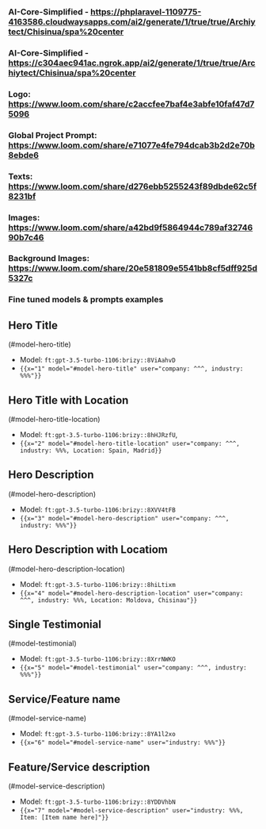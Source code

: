 ### AI-Core-Simplified - https://phplaravel-1109775-4163586.cloudwaysapps.com/ai2/generate/1/true/true/Archiytect/Chisinua/spa%20center
### AI-Core-Simplified - https://c304aec941ac.ngrok.app/ai2/generate/1/true/true/Archiytect/Chisinua/spa%20center

### Logo: https://www.loom.com/share/c2accfee7baf4e3abfe10faf47d75096
### Global Project Prompt: https://www.loom.com/share/e71077e4fe794dcab3b2d2e70b8ebde6
### Texts: https://www.loom.com/share/d276ebb5255243f89dbde62c5f8231bf
### Images: https://www.loom.com/share/a42bd9f5864944c789af3274690b7c46
### Background Images: https://www.loom.com/share/20e581809e5541bb8cf5dff925d5327c



### Fine tuned models & prompts examples

## Hero Title

(#model-hero-title)
 - Model: `ft:gpt-3.5-turbo-1106:brizy::8ViAahvD`
 - `{{x="1" model="#model-hero-title" user="company: ^^^, industry: %%%"}}`

## Hero Title with Location
(#model-hero-title-location)
- Model: `ft:gpt-3.5-turbo-1106:brizy::8hHJRzfU`,
- `{{x="2" model="#model-hero-title-location" user="company: ^^^, industry: %%%, Location: Spain, Madrid}}`

## Hero Description

(#model-hero-description)
 - Model: `ft:gpt-3.5-turbo-1106:brizy::8XVV4tFB`
 - `{{x="3" model="#model-hero-description" user="company: ^^^, industry: %%%"}}`

## Hero Description with Locatiom

(#model-hero-description-location)
 - Model: `ft:gpt-3.5-turbo-1106:brizy::8hiLtixm`
 - `{{x="4" model="#model-hero-description-location" user="company: ^^^, industry: %%%, Location: Moldova, Chisinau"}}`


## Single Testimonial

(#model-testimonial)
 - Model: `ft:gpt-3.5-turbo-1106:brizy::8XrrNWKO`
 - `{{x="5" model="#model-testimonial" user="company: ^^^, industry: %%%"}}`

## Service/Feature name

(#model-service-name)
 - Model: `ft:gpt-3.5-turbo-1106:brizy::8YA1l2xo`
 - `{{x="6" model="#model-service-name" user="industry: %%%"}}`

## Feature/Service description

(#model-service-description)
 - Model: `ft:gpt-3.5-turbo-1106:brizy::8YDDVhbN`
 - `{{x="7" model="#model-service-description" user="industry: %%%, Item: [Item name here]"}}`
